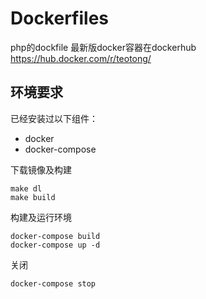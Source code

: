 # Dockerfiles
php的dockfile 最新版docker容器在dockerhub
https://hub.docker.com/r/teotong/

## 环境要求

已经安装过以下组件：

- docker
- docker-compose

下载镜像及构建
```shell
make dl
make build
```
构建及运行环境
```shell
docker-compose build
docker-compose up -d
```
关闭
```shell
docker-compose stop
```
